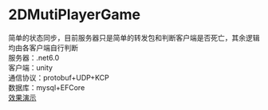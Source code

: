 # 2DMutiPlayerGame
简单的状态同步，目前服务器只是简单的转发包和判断客户端是否死亡，其余逻辑均由各客户端自行判断  
服务器：.net6.0  
客户端：unity  
通信协议：protobuf+UDP+KCP   
数据库：mysql+EFCore  
[效果演示](https://www.bilibili.com/video/BV16Z4y1i7q7)  